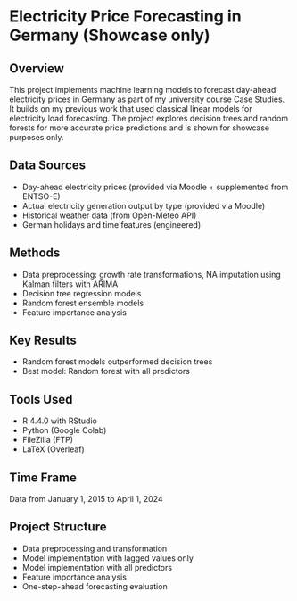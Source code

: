 # Electricity Price Forecasting in Germany (Showcase only)

## Overview
This project implements machine learning models to forecast day-ahead electricity prices in Germany as part of my university course Case Studies. It builds on my previous work that used classical linear models for electricity load forecasting. The project explores decision trees and random forests for more accurate price predictions and is shown for showcase purposes only.

## Data Sources
- Day-ahead electricity prices (provided via Moodle + supplemented from ENTSO-E)
- Actual electricity generation output by type (provided via Moodle)
- Historical weather data (from Open-Meteo API)
- German holidays and time features (engineered)

## Methods
- Data preprocessing: growth rate transformations, NA imputation using Kalman filters with ARIMA
- Decision tree regression models
- Random forest ensemble models
- Feature importance analysis

## Key Results
- Random forest models outperformed decision trees
- Best model: Random forest with all predictors

## Tools Used
- R 4.4.0 with RStudio
- Python (Google Colab)
- FileZilla (FTP)
- LaTeX (Overleaf)

## Time Frame
Data from January 1, 2015 to April 1, 2024

## Project Structure
- Data preprocessing and transformation
- Model implementation with lagged values only
- Model implementation with all predictors
- Feature importance analysis
- One-step-ahead forecasting evaluation
